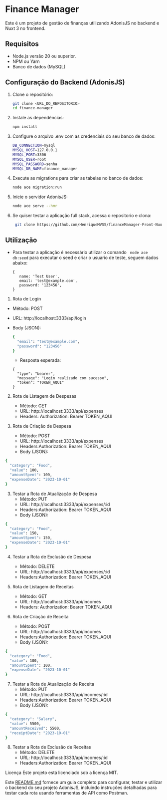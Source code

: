 # Finance Manager

Este é um projeto de gestão de finanças utilizando AdonisJS no backend e Nuxt 3 no frontend.

## Requisitos

- Node.js versão 20 ou superior.
- NPM ou Yarn
- Banco de dados (MySQL)

## Configuração do Backend (AdonisJS)

1. Clone o repositório:

   ```sh
   git clone <URL_DO_REPOSITORIO>
   cd finance-manager
   ```

2. Instale as dependências:
    ```sh
    npm install
    ```

3. Configure o arquivo .env com as credenciais do seu banco de dados:
    ```sh
    DB_CONNECTION=mysql
    MYSQL_HOST=127.0.0.1
    MYSQL_PORT=3306
    MYSQL_USER=root
    MYSQL_PASSWORD=senha
    MYSQL_DB_NAME=finance_manager
    ```

4. Execute as migrations para criar as tabelas no banco de dados:
    ```sh
    node ace migration:run
    ```

5. Inicie o servidor AdonisJS:
    ```sh
    node ace serve --hmr
    ```

6. Se quiser testar a aplicação full stack, acessa o repositorio e clona:
   ```sh
    git clone https://github.com/HenriqueMVSS/financeManager-Front-Nuxt.git
    ```

## Utilização
- Para testar a aplicação é necessário utilizar o comando `` node ace db:seed`` para executar o seed e criar o usuario de teste, seguem dados abaixo:

   ```
   {
      name: 'Test User',
      email: 'test@example.com',
      password: '123456',
   }
    ```


1. Rota de Login

- Método: POST
- URL: http://localhost:3333/api/login
- Body (JSON):
  ```sh
  {
    "email": "test@example.com",
    "password": "123456"
  }
  ```

  - Resposta esperada:
  ```
  {
    "type": "bearer",
    "message": "Login realizado com sucesso",
    "token": "TOKEN_AQUI"
  }
  ```


2. Rota de Listagem de Despesas
   
   - Método: GET
   - URL: http://localhost:3333/api/expenses
   - Headers: Authorization: Bearer TOKEN_AQUI
   
3. Rota de Criação de Despesa
   
   - Método: POST
   - URL: http://localhost:3333/api/expenses
   - Headers:Authorization: Bearer TOKEN_AQUI
   - Body (JSON):
  ```sh
  {
    "category": "Food",
    "value": 100,
    "amountSpent": 100,
    "expenseDate": "2023-10-01"
  }
  ```

3. Testar a Rota de Atualização de Despesa
   - Método: PUT
   - URL: http://localhost:3333/api/expenses/:id
   - Headers:Authorization: Bearer TOKEN_AQUI
   - Body (JSON):
  ```sh
  {
    "category": "Food",
    "value": 150,
    "amountSpent": 150,
    "expenseDate": "2023-10-01"
  }
  ```
4. Testar a Rota de Exclusão de Despesa
   - Método: DELETE
   - URL: http://localhost:3333/api/expenses/:id
   - Headers:Authorization: Bearer TOKEN_AQUI

5. Rota de Listagem de Receitas
   
   - Método: GET
   - URL: http://localhost:3333/api/incomes
   - Headers: Authorization: Bearer TOKEN_AQUI
   
6. Rota de Criação de Receita
   
   - Método: POST
   - URL: http://localhost:3333/api/incomes
   - Headers:Authorization: Bearer TOKEN_AQUI
   - Body (JSON):
  ```sh
  {
    "category": "Food",
    "value": 100,
    "amountSpent": 100,
    "expenseDate": "2023-10-01"
  }
  ```

7. Testar a Rota de Atualização de Receita
   - Método: PUT
   - URL: http://localhost:3333/api/incomes/:id
   - Headers:Authorization: Bearer TOKEN_AQUI
   - Body (JSON):
  ```sh
  {
    "category": "Salary",
    "value": 5500,
    "amountReceived": 5500,
    "receiptDate": "2023-10-01"
  }
  ```
8. Testar a Rota de Exclusão de Receitas
   - Método: DELETE
   - URL: http://localhost:3333/api/incomes/:id
   - Headers:Authorization: Bearer TOKEN_AQUI


Licença
Este projeto está licenciado sob a licença MIT.

Este [README.md](http://_vscodecontentref_/0) fornece um guia completo para configurar, testar e utilizar o backend do seu projeto AdonisJS, incluindo instruções detalhadas para testar cada rota usando ferramentas de API como Postman.